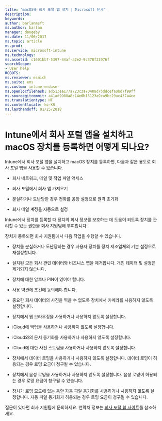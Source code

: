 ```yaml
---
title: "macOS용 회사 포털 앱 설치 | Microsoft 문서"
description: 
keywords: 
author: barlanmsft
ms.author: barlan
manager: dougeby
ms.date: 11/06/2017
ms.topic: article
ms.prod: 
ms.service: microsoft-intune
ms.technology: 
ms.assetid: c1601bb7-5397-44af-a2e2-9c370f23976f
searchScope:
- User help
ROBOTS: 
ms.reviewer: esmich
ms.suite: ems
ms.custom: intune-enduser
ms.openlocfilehash: ad513ea177a723c3a70408d7bddcefa0bd7f99ff
ms.sourcegitcommit: a41ad9988a8c14e6b15123a9ea9bc29ac437a4ce
ms.translationtype: HT
ms.contentlocale: ko-KR
ms.lasthandoff: 01/25/2018
---
```

# <a name="what-happens-if-you-install-the-company-portal-app-and-enroll-your-macos-device-in-intune"></a>Intune에서 회사 포털 앱을 설치하고 macOS 장치를 등록하면 어떻게 되나요?

Intune에서 회사 포털 앱을 설치하고 macOS 장치를 등록하면, 다음과 같은 용도로 회사 포털 앱을 사용할 수 있습니다.

-   회사 네트워크, 메일 및 작업 파일 액세스

-   회사 포털에서 회사 앱 가져오기

-   분실하거나 도난당한 경우 전화를 공장 설정으로 원격 초기화

-   회사 메일 계정을 자동으로 설정

Intune에서 장치를 등록할 때 장치의 회사 정보를 보호하는 데 도움이 되도록 장치를 관리할 수 있는 권한을 회사 지원팀에 부여합니다.

장치가 등록되면 회사 지원팀에서 다음 작업을 수행할 수 있습니다.

-   장치를 분실하거나 도난당하는 경우 사용자 장치를 장치 제조업체의 기본 설정으로 재설정합니다.

-   설치된 모든 회사 관련 데이터와 비즈니스 앱을 제거합니다. 개인 데이터 및 설정은 제거되지 않습니다.

-   장치에 대한 암호나 PIN이 있어야 합니다.

-   사용 약관에 조건에 동의해야 합니다.

-   중요한 회사 데이터의 사진을 찍을 수 없도록 장치에서 카메라를 사용하지 않도록 설정합니다.

-   장치에서 웹 브라우징을 사용하거나 사용하지 않도록 설정합니다.

-   iCloud에 백업을 사용하거나 사용하지 않도록 설정합니다.

-   iCloud와의 문서 동기화를 사용하거나 사용하지 않도록 설정합니다.

-   iCloud에 대한 사진 스트림을 사용하거나 사용하지 않도록 설정합니다.

-   장치에서 데이터 로밍을 사용하거나 사용하지 않도록 설정합니다. 데이터 로밍이 허용되는 경우 로밍 요금이 청구될 수 있습니다.

-   장치에서 음성 로밍을 사용하거나 사용하지 않도록 설정합니다. 음성 로밍이 허용되는 경우 로밍 요금이 청구될 수 있습니다.

-   장치가 로밍 모드에 있는 동안 자동 파일 동기화를 사용하거나 사용하지 않도록 설정합니다. 자동 파일 동기화가 허용되는 경우 로밍 요금이 청구될 수 있습니다.

질문이 있다면 회사 지원팀에 문의하세요. 연락처 정보는 [회사 포털 웹 사이트](https://portal.manage.microsoft.com#HelpDeskDialog)를 참조하세요.
